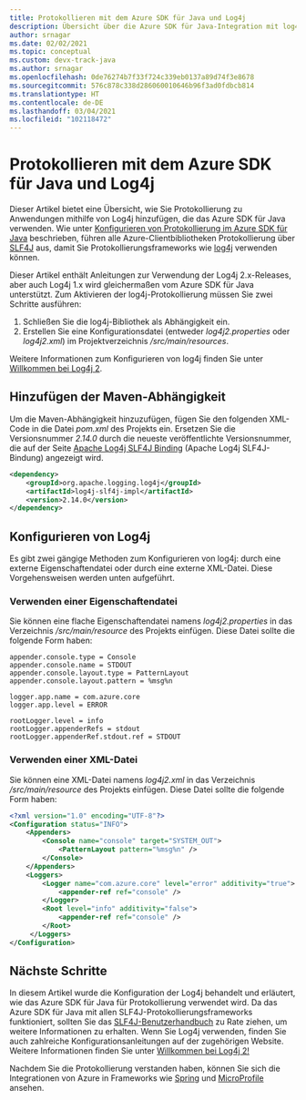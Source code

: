 ```yaml
---
title: Protokollieren mit dem Azure SDK für Java und Log4j
description: Übersicht über die Azure SDK für Java-Integration mit log4j
author: srnagar
ms.date: 02/02/2021
ms.topic: conceptual
ms.custom: devx-track-java
ms.author: srnagar
ms.openlocfilehash: 0de76274b7f33f724c339eb0137a89d74f3e8678
ms.sourcegitcommit: 576c878c338d286060010646b96f3ad0fdbcb814
ms.translationtype: HT
ms.contentlocale: de-DE
ms.lasthandoff: 03/04/2021
ms.locfileid: "102118472"
---
```

# <a name="log-with-the-azure-sdk-for-java-and-log4j"></a>Protokollieren mit dem Azure SDK für Java und Log4j

Dieser Artikel bietet eine Übersicht, wie Sie Protokollierung zu Anwendungen mithilfe von Log4j hinzufügen, die das Azure SDK für Java verwenden. Wie unter [Konfigurieren von Protokollierung im Azure SDK für Java](logging-overview.md) beschrieben, führen alle Azure-Clientbibliotheken Protokollierung über [SLF4J](http://www.slf4j.org/) aus, damit Sie Protokollierungsframeworks wie [log4j](https://logging.apache.org/log4j/2.x/) verwenden können.

Dieser Artikel enthält Anleitungen zur Verwendung der Log4j 2.x-Releases, aber auch Log4j 1.x wird gleichermaßen vom Azure SDK für Java unterstützt. Zum Aktivieren der log4j-Protokollierung müssen Sie zwei Schritte ausführen:

1. Schließen Sie die log4j-Bibliothek als Abhängigkeit ein.
2. Erstellen Sie eine Konfigurationsdatei (entweder *log4j2.properties* oder *log4j2.xml*) im Projektverzeichnis */src/main/resources*.

Weitere Informationen zum Konfigurieren von log4j finden Sie unter [Willkommen bei Log4j 2](https://logging.apache.org/log4j/2.x/manual/index.html).

## <a name="add-the-maven-dependency"></a>Hinzufügen der Maven-Abhängigkeit

Um die Maven-Abhängigkeit hinzuzufügen, fügen Sie den folgenden XML-Code in die Datei *pom.xml* des Projekts ein. Ersetzen Sie die Versionsnummer *2.14.0* durch die neueste veröffentlichte Versionsnummer, die auf der Seite [Apache Log4j SLF4J Binding](https://mvnrepository.com/artifact/org.apache.logging.log4j/log4j-slf4j-impl) (Apache Log4j SLF4J-Bindung) angezeigt wird.

```xml
<dependency>
    <groupId>org.apache.logging.log4j</groupId>
    <artifactId>log4j-slf4j-impl</artifactId>
    <version>2.14.0</version>
</dependency>
```

## <a name="configuring-log4j"></a>Konfigurieren von Log4j

Es gibt zwei gängige Methoden zum Konfigurieren von log4j: durch eine externe Eigenschaftendatei oder durch eine externe XML-Datei. Diese Vorgehensweisen werden unten aufgeführt.

### <a name="using-a-property-file"></a>Verwenden einer Eigenschaftendatei

Sie können eine flache Eigenschaftendatei namens *log4j2.properties* in das Verzeichnis */src/main/resource* des Projekts einfügen. Diese Datei sollte die folgende Form haben:

```properties
appender.console.type = Console
appender.console.name = STDOUT
appender.console.layout.type = PatternLayout
appender.console.layout.pattern = %msg%n

logger.app.name = com.azure.core
logger.app.level = ERROR

rootLogger.level = info
rootLogger.appenderRefs = stdout
rootLogger.appenderRef.stdout.ref = STDOUT
```

### <a name="using-an-xml-file"></a>Verwenden einer XML-Datei

Sie können eine XML-Datei namens *log4j2.xml* in das Verzeichnis */src/main/resource* des Projekts einfügen. Diese Datei sollte die folgende Form haben:

```xml
<?xml version="1.0" encoding="UTF-8"?>
<Configuration status="INFO">
    <Appenders>
        <Console name="console" target="SYSTEM_OUT">
            <PatternLayout pattern="%msg%n" />
        </Console>
    </Appenders>
    <Loggers>
        <Logger name="com.azure.core" level="error" additivity="true">
            <appender-ref ref="console" />
        </Logger>
        <Root level="info" additivity="false">
            <appender-ref ref="console" />
        </Root>
     </Loggers>
</Configuration>
```

## <a name="next-steps"></a>Nächste Schritte

In diesem Artikel wurde die Konfiguration der Log4j behandelt und erläutert, wie das Azure SDK für Java für Protokollierung verwendet wird. Da das Azure SDK für Java mit allen SLF4J-Protokollierungsframeworks funktioniert, sollten Sie das [SLF4J-Benutzerhandbuch](http://www.slf4j.org/manual.html) zu Rate ziehen, um weitere Informationen zu erhalten. Wenn Sie Log4j verwenden, finden Sie auch zahlreiche Konfigurationsanleitungen auf der zugehörigen Website. Weitere Informationen finden Sie unter [Willkommen bei Log4j 2!](https://logging.apache.org/log4j/2.x/manual/index.html)

Nachdem Sie die Protokollierung verstanden haben, können Sie sich die Integrationen von Azure in Frameworks wie [Spring](../spring-framework/spring-boot-starters-for-azure.md) und [MicroProfile](../eclipse-microprofile/index.yml) ansehen.